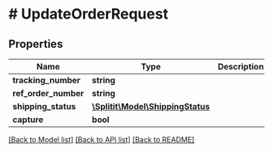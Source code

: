 # # UpdateOrderRequest

## Properties

Name | Type | Description | Notes
------------ | ------------- | ------------- | -------------
**tracking_number** | **string** |  | [optional]
**ref_order_number** | **string** |  | [optional]
**shipping_status** | [**\Splitit\Model\ShippingStatus**](ShippingStatus.md) |  | [optional]
**capture** | **bool** |  | [optional]

[[Back to Model list]](../../README.md#models) [[Back to API list]](../../README.md#endpoints) [[Back to README]](../../README.md)
